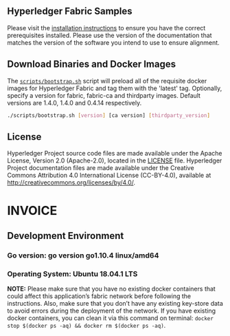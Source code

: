 [//]: # (SPDX-License-Identifier: CC-BY-4.0)

## Hyperledger Fabric Samples

Please visit the [installation instructions](http://hyperledger-fabric.readthedocs.io/en/latest/install.html)
to ensure you have the correct prerequisites installed. Please use the
version of the documentation that matches the version of the software you
intend to use to ensure alignment.

## Download Binaries and Docker Images

The [`scripts/bootstrap.sh`](https://github.com/hyperledger/fabric-samples/blob/release-1.3/scripts/bootstrap.sh)
script will preload all of the requisite docker
images for Hyperledger Fabric and tag them with the 'latest' tag. Optionally,
specify a version for fabric, fabric-ca and thirdparty images. Default versions
are 1.4.0, 1.4.0 and 0.4.14 respectively.

```bash
./scripts/bootstrap.sh [version] [ca version] [thirdparty_version]
```

## License <a name="license"></a>

Hyperledger Project source code files are made available under the Apache
License, Version 2.0 (Apache-2.0), located in the [LICENSE](LICENSE) file.
Hyperledger Project documentation files are made available under the Creative
Commons Attribution 4.0 International License (CC-BY-4.0), available at http://creativecommons.org/licenses/by/4.0/.

# INVOICE


## Development Environment
### Go version: go version go1.10.4 linux/amd64
### Operating System: Ubuntu 18.04.1 LTS

**NOTE:** Please make sure that you have no existing docker containers that could affect this application’s fabric network before following the instructions. Also, make sure that you don’t have any existing key-store data to avoid errors during the deployment of the network. If you have existing docker containers, you can clean it via this command on terminal: `docker stop $(docker ps -aq) && docker rm $(docker ps -aq)`.


